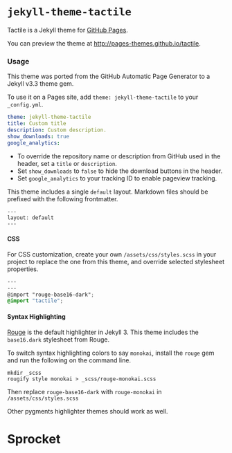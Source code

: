 # `jekyll-theme-tactile`

Tactile is a Jekyll theme for [GitHub Pages](https://pages.github.com).

You can preview the theme at http://pages-themes.github.io/tactile.

### Usage

This theme was ported from the GitHub Automatic Page Generator to a Jekyll v3.3 theme gem.

To use it on a Pages site, add `theme: jekyll-theme-tactile` to your `_config.yml`.

```yml
theme: jekyll-theme-tactile
title: Custom title
description: Custom description.
show_downloads: true
google_analytics:
```

- To override the repository name or description from GitHub used in the header, set a `title` or `description`.
- Set `show_downloads` to `false` to hide the download buttons in the header.
- Set `google_analytics` to your tracking ID to enable pageview tracking.

This theme includes a single `default` layout. Markdown files should be prefixed with the following frontmatter.

```
---
layout: default
---

```

#### CSS

For CSS customization, create your own `/assets/css/styles.scss` in your project to replace the one from this theme, and override selected stylesheet properties.

```scss
---
---
@import "rouge-base16-dark";
@import "tactile";
```

#### Syntax Highlighting

[Rouge](http://rouge.jneen.net/) is the default highlighter in Jekyll 3. This theme includes the `base16.dark` stylesheet from Rouge.

To switch syntax highlighting colors to say `monokai`, install the `rouge` gem and run the following on the command line.

```
mkdir _scss
rougify style monokai > _scss/rouge-monokai.scss
```

Then replace `rouge-base16-dark` with `rouge-monokai` in `/assets/css/styles.scss`

Other pygments highlighter themes should work as well.

# Sprocket